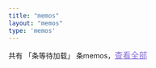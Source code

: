 ```yaml
---
title: "memos"
layout: "memos"
type: 'memos'
--- 
```

<meta name="referrer" content="no-referrer">
<section id="main" class="container">
    <div class="memo-nums">
        <p class="note note-info memo-nums-text">
            共有
            <span id="memonums">「条等待加载」</span>
            条memos，<a href="https://memo.wananaiko.com/u/1" target="_blank" style="color:#876fd6;font-size:1rem;">查看全部</a>
        </p>
    </div>
    <div id="bber"></div>
    <script type="text/javascript">
        var bbMemos = {
            memos: "https://memo.wananaiko.com/",
            limit: "15",
            creatorId: "1",
            domId: "#bber"
        }
    </script>
</section>

<script type="text/javascript">
    window.ViewImage && ViewImage.init('.content img');
</script>

<!-- 设置所有链接在新标签页打开 -->
<script type="text/javascript">
    window.onload = function() {
  var links = document.querySelectorAll("#bber a");
  for (var i = 0; i < links.length; i++) {
    links[i].target = "_blank";
  }
};

</script>

<script type="text/javascript" src="/memos/assets/js/view-image.min.js"></script>
<script type="text/javascript" src="/memos/assets/js/bibi.js"></script>
<script type="text/javascript" src="/memos/assets/js/marked.min.js"></script>
<script type="text/javascript" src="https://fastly.jsdelivr.net/gh/Tokinx/Lately/lately.min.js"></script>